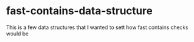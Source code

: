 # fast-contains-data-structure

This is a few data structures that I wanted to sett how fast contains checks would be